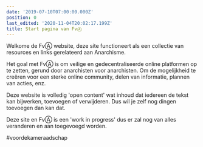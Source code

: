 ```yaml
---
date: '2019-07-10T07:00:00.000Z'
position: 0
last_edited: '2020-11-04T20:02:17.199Z'
title: Start pagina van FvⒶ
---
```

Welkome de FvⒶ website, deze site functioneert als een collectie van resources en links gerelateerd aan Anarchisme.

Het goal met FvⒶ is om veilige en gedecentraliseerde online platformen op te zetten, gerund door anarchisten voor anarchisten. Om de mogelijkheid te creëren voor een sterke online community, delen van informatie, plannen van acties, enz.

Deze website is volledig 'open content' wat inhoud dat iedereen de tekst kan bijwerken, toevoegen of verwijderen. Dus wil je zelf nog dingen toevoegen dan kan dat.


Deze site en FvⒶ is een 'work in progress' dus er zal nog van alles veranderen en aan toegevoegd worden.

\#voordekameraadschap